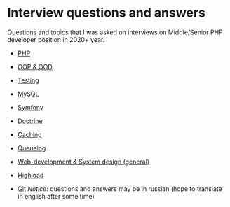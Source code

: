 # Interview questions and answers

Questions and topics that I was asked on interviews on Middle/Senior PHP developer position in 2020+ year.

* [PHP](https://github.com/glaphire/interview_questions_and_answers/tree/main/src/php/list.md)

* [OOP & OOD](https://github.com/glaphire/interview_questions_and_answers/tree/main/src/oop/list.md)

* [Testing](https://github.com/glaphire/interview_questions_and_answers/tree/main/src/testing/list.md)

* [MySQL](https://github.com/glaphire/interview_questions_and_answers/tree/main/src/mysql/list.md)

* [Symfony](https://github.com/glaphire/interview_questions_and_answers/tree/main/src/symfony/list.md)

* [Doctrine](https://github.com/glaphire/interview_questions_and_answers/tree/main/src/doctrine/list.md)

* [Caching](https://github.com/glaphire/interview_questions_and_answers/tree/main/src/caching/list.md)

* [Queueing](https://github.com/glaphire/interview_questions_and_answers/tree/main/src/queueing/list.md)

* [Web-development & System design (general)](https://github.com/glaphire/interview_questions_and_answers/tree/main/src/general_questions/list.md)

* [Highload](https://github.com/glaphire/interview_questions_and_answers/tree/main/src/highload/list.md)

* [Git](https://github.com/glaphire/interview_questions_and_answers/tree/main/src/git/list.md)
*Notice:* questions and answers may be in russian (hope to translate in english after some time)